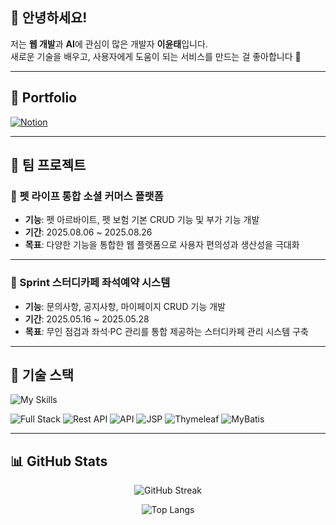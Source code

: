 ## 👋 안녕하세요! 
저는 **웹 개발**과 **AI**에 관심이 많은 개발자 **이윤태**입니다.  
새로운 기술을 배우고, 사용자에게 도움이 되는 서비스를 만드는 걸 좋아합니다 🚀  

---

## 📌 Portfolio
[![Notion](https://img.shields.io/badge/Notion-000000?style=for-the-badge&logo=notion&logoColor=white)](https://enchanting-relation-5ee.notion.site/264495e83f7b80d59114d94cecea7cff?pvs=143)
  
---

## 👥 팀 프로젝트

### 🔵 펫 라이프 통합 소셜 커머스 플랫폼  
- **기능**: 펫 아르바이트, 펫 보험 기본 CRUD 기능 및 부가 기능 개발  
- **기간**: 2025.08.06 ~ 2025.08.26  
- **목표**: 다양한 기능을 통합한 웹 플랫폼으로 사용자 편의성과 생산성을 극대화  

---

### 🔵 Sprint 스터디카페 좌석예약 시스템  
- **기능**: 문의사항, 공지사항, 마이페이지 CRUD 기능 개발  
- **기간**: 2025.05.16 ~ 2025.05.28  
- **목표**: 무인 점검과 좌석·PC 관리를 통합 제공하는 스터디카페 관리 시스템 구축  

---

## 🔧 기술 스택
![My Skills](https://skillicons.dev/icons?i=react,java,mysql,js,flutter,spring,bootstrap&theme=light)

![Full Stack](https://img.shields.io/badge/-Fullstack-blue?style=flat-square) 
![Rest API](https://img.shields.io/badge/-RestAPI-green?style=flat-square) 
![API](https://img.shields.io/badge/-API-lightgrey?style=flat-square) 
![JSP](https://img.shields.io/badge/-JSP-orange?style=flat-square) 
![Thymeleaf](https://img.shields.io/badge/-Thymeleaf-brightgreen?style=flat-square) 
![MyBatis](https://img.shields.io/badge/-MyBatis-red?style=flat-square)

---

## 📊 GitHub Stats

<div align="center">

<!-- GitHub Streak -->
![GitHub Streak](https://streak-stats.vercel.app/?user=Lyt-twins&theme=tokyonight&cache_seconds=86400)

<!-- Top Languages -->
![Top Langs](https://github-readme-stats-git-masterrstaa-rickstaa.vercel.app/api/top-langs/?username=Lyt-twins&layout=compact&theme=tokyonight&cache_seconds=86400)

</div>

